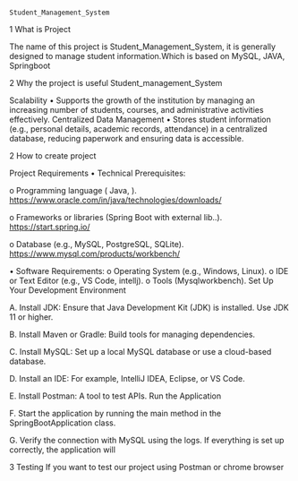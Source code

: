 
                                                                         Student_Management_System

1 What is Project

The name of this project is Student_Management_System, it is generally designed to manage student information.Which is based on MySQL, JAVA, Springboot

2 Why the project is useful Student_management_System

Scalability • Supports the growth of the institution by managing an increasing number of students, courses, and administrative activities effectively. Centralized Data Management • Stores student information (e.g., personal details, academic records, attendance) in a centralized database, reducing paperwork and ensuring data is accessible.

2 How to create project

Project Requirements • Technical Prerequisites:

o Programming language ( Java, ). https://www.oracle.com/in/java/technologies/downloads/

o Frameworks or libraries (Spring Boot with external lib..). https://start.spring.io/

o Database (e.g., MySQL, PostgreSQL, SQLite). https://www.mysql.com/products/workbench/

• Software Requirements: o Operating System (e.g., Windows, Linux). o IDE or Text Editor (e.g., VS Code, intellj). o Tools (Mysqlworkbench). Set Up Your Development Environment

A.  Install JDK: Ensure that Java Development Kit (JDK) is installed. Use JDK 11 or higher.

B.  Install Maven or Gradle: Build tools for managing dependencies.

C.  Install MySQL: Set up a local MySQL database or use a cloud-based database.

D.  Install an IDE: For example, IntelliJ IDEA, Eclipse, or VS Code.

E.  Install Postman: A tool to test APIs. Run the Application

F.  Start the application by running the main method in the SpringBootApplication class.

G.   Verify the connection with MySQL using the logs. If everything is set up correctly, the application will

3 Testing If you want to test our project using Postman or chrome browser
